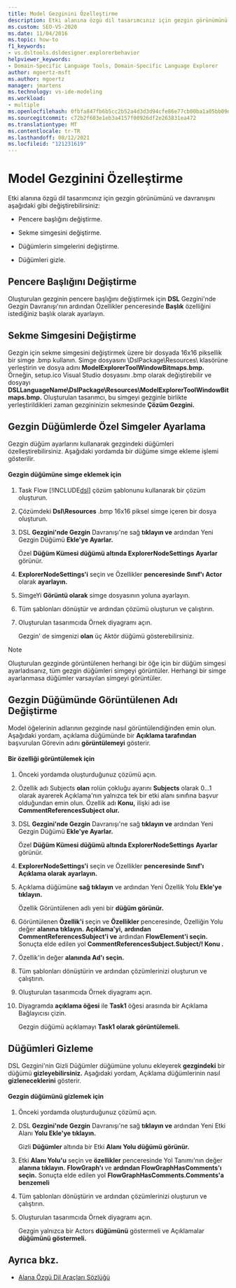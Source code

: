 ```yaml
---
title: Model Gezginini Özelleştirme
description: Etki alanına özgü dil tasarımcınız için gezgin görünümünü ve davranışını nasıl değiştiryebilirsiniz?
ms.custom: SEO-VS-2020
ms.date: 11/04/2016
ms.topic: how-to
f1_keywords:
- vs.dsltools.dsldesigner.explorerbehavior
helpviewer_keywords:
- Domain-Specific Language Tools, Domain-Specific Language Explorer
author: mgoertz-msft
ms.author: mgoertz
manager: jmartens
ms.technology: vs-ide-modeling
ms.workload:
- multiple
ms.openlocfilehash: 0fbfa847fb6b5cc2b52a4d3d3d94cfe86e77cb00ba1a05bb09d89bdceec68820
ms.sourcegitcommit: c72b2f603e1eb3a4157f00926df2e263831ea472
ms.translationtype: MT
ms.contentlocale: tr-TR
ms.lasthandoff: 08/12/2021
ms.locfileid: "121231619"
---
```

# <a name="customizing-the-model-explorer"></a>Model Gezginini Özelleştirme
Etki alanına özgü dil tasarımcınız için gezgin görünümünü ve davranışını aşağıdaki gibi değiştirebilirsiniz:

- Pencere başlığını değiştirme.

- Sekme simgesini değiştirme.

- Düğümlerin simgelerini değiştirme.

- Düğümleri gizle.

## <a name="changing-the-window-title"></a>Pencere Başlığını Değiştirme
 Oluşturulan gezginin pencere başlığını değiştirmek için  **DSL** Gezgini'nde Gezgin Davranışı'nın ardından Özellikler penceresinde **Başlık** özelliğini istediğiniz başlık olarak ayarlayın. 

## <a name="changing-the-tab-icon"></a>Sekme Simgesini Değiştirme
 Gezgin için sekme simgesini değiştirmek üzere bir dosyada 16x16 piksellik bir simge .bmp kullanın. Simge dosyasını \DslPackage\Resources\ klasörüne yerleştirin ve dosya adını **ModelExplorerToolWindowBitmaps.bmp.** Örneğin, setup.ico Visual Studio dosyasını .bmp olarak değiştirebilir ve dosyayı **DSLLanguageName\DslPackage\Resources\ModelExplorerToolWindowBitmaps.bmp.** Oluşturulan tasarımcı, bu simgeyi gezginle birlikte yerleştirildikleri zaman gezgininizin sekmesinde **Çözüm Gezgini.**

## <a name="setting-custom-icons-on-explorer-nodes"></a>Gezgin Düğümlerde Özel Simgeler Ayarlama
 Gezgin düğüm ayarlarını kullanarak gezgindeki düğümleri özelleştirebilirsiniz. Aşağıdaki yordamda bir düğüme simge ekleme işlemi gösterilir.

#### <a name="to-add-an-icon-to-an-explorer-node"></a>Gezgin düğümüne simge eklemek için

1. Task Flow [!INCLUDE[dsl](../modeling/includes/dsl_md.md)] çözüm şablonunu kullanarak bir çözüm oluşturun.

2. Çözümdeki **Dsl\Resources** .bmp 16x16 piksel simge içeren bir dosya oluşturun.

3. DSL **Gezgini'nde Gezgin** Davranışı'ne sağ **tıklayın ve** ardından Yeni Gezgin Düğümü **Ekle'ye Ayarlar.**

    Özel **Düğüm Kümesi düğümü altında ExplorerNodeSettings** **Ayarlar** görünür.

4. **ExplorerNodeSettings'i** seçin ve Özellikler **penceresinde Sınıf'ı** **Actor** olarak **ayarlayın.**

5. SimgeYi **Görüntü olarak** simge dosyasının yoluna ayarlayın.

6. Tüm şablonları dönüştür ve ardından çözümü oluşturun ve çalıştırın.

7. Oluşturulan tasarımcıda Örnek diyagramı açın.

    Gezgin' de simgenizi **olan** üç Aktör düğümü gösterebilirsiniz.

> [!NOTE]
> Oluşturulan gezginde görüntülenen herhangi bir öğe için bir düğüm simgesi ayarladısanız, tüm gezgin düğümleri simgeyi görüntüler. Herhangi bir simge ayarlanmasa düğümler varsayılan simgeyi görüntüler.

## <a name="changing-the-name-displayed-on-an-explorer-node"></a>Gezgin Düğümünde Görüntülenen Adı Değiştirme
 Model öğelerinin adlarının gezginde nasıl görüntülendiğinden emin olun. Aşağıdaki yordam, açıklama düğümünde bir **Açıklama tarafından** başvurulan Görevin adını **görüntülemeyi** gösterir.

#### <a name="to-display-a-property"></a>Bir özelliği görüntülemek için

1. Önceki yordamda oluşturduğunuz çözümü açın.

2. Özellik adı Subjects **olan** rolün çokluğu ayarını **Subjects** olarak 0...1 olarak ayarerek Açıklama'nın yalnızca tek bir etki alanı sınıfına başvur olduğundan emin olun. Özellik adı **Konu,** ilişki adı ise **CommentReferencesSubject olur.**

3. DSL **Gezgini'nde Gezgin** Davranışı'ne sağ **tıklayın ve** ardından Yeni Gezgin Düğümü **Ekle'ye Ayarlar.**

     Özel **Düğüm Kümesi düğümü altında ExplorerNodeSettings** **Ayarlar** görünür.

4. **ExplorerNodeSettings'i** seçin ve Özellikler **penceresinde Sınıf'ı** **Açıklama olarak** **ayarlayın.**

5. Açıklama düğümüne **sağ tıklayın** ve ardından Yeni Özellik Yolu **Ekle'ye tıklayın.**

     Özellik Görüntülenen adlı yeni bir **düğüm görünür.**

6. Görüntülenen **Özellik'i** seçin ve **Özellikler** penceresinde, Özelliğin Yolu değer **alanına tıklayın.** **Açıklama'yi,** **ardından CommentReferencesSubject'i ve** ardından **FlowElement'i seçin.** Sonuçta elde edilen yol **CommentReferencesSubject.Subject/! Konu .**

7. Özellik'in değer **alanında Ad'ı** **seçin.**

8. Tüm şablonları dönüştürin ve ardından çözümlerinizi oluşturun ve çalıştırın.

9. Oluşturulan tasarımcıda Örnek diyagramı açın.

10. Diyagramda **açıklama öğesi** ile **Task1** öğesi arasında bir Açıklama Bağlayıcısı çizin.

     Gezgin düğümü açıklamayı **Task1 olarak görüntülemeli.**

## <a name="hiding-nodes"></a>Düğümleri Gizleme
 DSL Gezgini'nin Gizli Düğümler düğümüne yolunu ekleyerek **gezgindeki** bir düğümü **gizleyebilirsiniz.** Aşağıdaki yordam, Açıklama düğümlerinin nasıl **gizleneceklerini** gösterir.

#### <a name="to-hide-an-explorer-node"></a>Gezgin düğümünü gizlemek için

1. Önceki yordamda oluşturduğunuz çözümü açın.

2. DSL **Gezgini'nde Gezgin** Davranışı'ne sağ **tıklayın ve** ardından Yeni Etki Alanı **Yolu Ekle'ye tıklayın.**

     Gizli **Düğümler** altında bir Etki **Alanı Yolu düğümü görünür.**

3. Etki **Alanı Yolu'u** seçin ve **özellikler** penceresinde Yol Tanımı'nın değer **alanına tıklayın.** **FlowGraph'ı** ve **ardından FlowGraphHasComments'ı seçin.** Sonuçta elde edilen yol **FlowGraphHasComments.Comments'a benzemeli**

4. Tüm şablonları dönüştürin ve ardından çözümlerinizi oluşturun ve çalıştırın.

5. Oluşturulan tasarımcıda Örnek diyagramı açın.

     Gezgin yalnızca bir Actors **düğümünü** göstermeli ve Açıklamalar **düğümünü göstermeli.**

## <a name="see-also"></a>Ayrıca bkz.

- [Alana Özgü Dil Araçları Sözlüğü](/previous-versions/bb126564(v=vs.100))